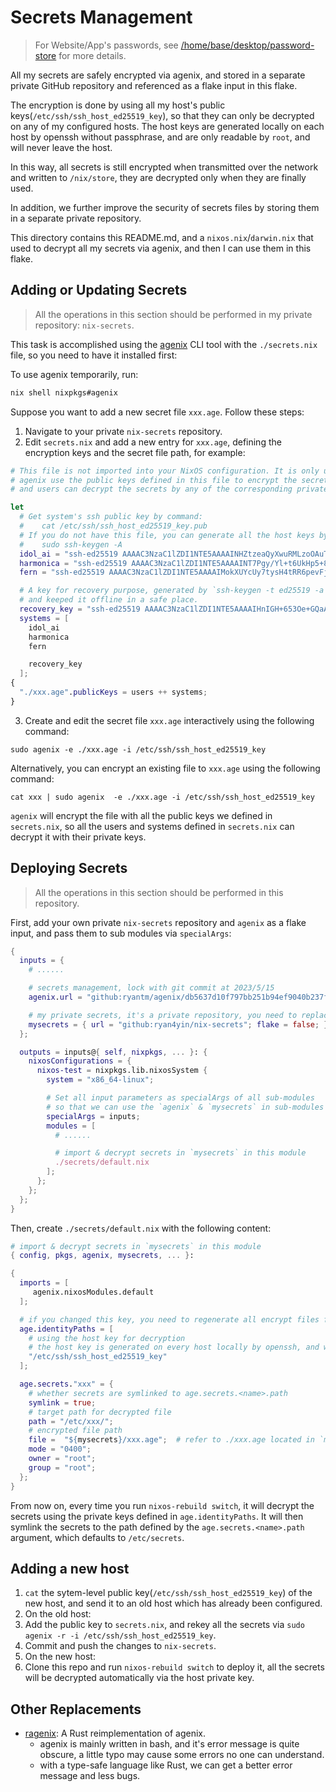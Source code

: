 # Secrets Management

> For Website/App's passwords, see [/home/base/desktop/password-store](/home/base/desktop/password-store/README.md) for more details.

All my secrets are safely encrypted via agenix, and stored in a separate private GitHub repository and referenced as a flake input in this flake.

The encryption is done by using all my host's public keys(`/etc/ssh/ssh_host_ed25519_key`), so that they can only be decrypted on any of my configured hosts.
The host keys are generated locally on each host by openssh without passphrase, and are only readable by `root`, and will never leave the host.

In this way, all secrets is still encrypted when transmitted over the network and written to `/nix/store`,
they are decrypted only when they are finally used.

In addition, we further improve the security of secrets files by storing them in a separate private repository.

This directory contains this README.md, and a `nixos.nix`/`darwin.nix` that used to decrypt all my secrets via agenix, and then I can use them in this flake.

## Adding or Updating Secrets

> All the operations in this section should be performed in my private repository: `nix-secrets`.

This task is accomplished using the [agenix](https://github.com/ryantm/agenix) CLI tool with the `./secrets.nix` file, so you need to have it installed first:

To use agenix temporarily, run:

```bash
nix shell nixpkgs#agenix
```

Suppose you want to add a new secret file `xxx.age`. Follow these steps:

1. Navigate to your private `nix-secrets` repository.
2. Edit `secrets.nix` and add a new entry for `xxx.age`, defining the encryption keys and the secret file path, for example:

```nix
# This file is not imported into your NixOS configuration. It is only used for the agenix CLI.
# agenix use the public keys defined in this file to encrypt the secrets.
# and users can decrypt the secrets by any of the corresponding private keys.

let
  # Get system's ssh public key by command:
  #    cat /etc/ssh/ssh_host_ed25519_key.pub
  # If you do not have this file, you can generate all the host keys by command:
  #    sudo ssh-keygen -A
  idol_ai = "ssh-ed25519 AAAAC3NzaC1lZDI1NTE5AAAAINHZtzeaQyXwuRMLzoOAuTu8P9bu5yc5MBwo5LI3iWBV root@ai";
  harmonica = "ssh-ed25519 AAAAC3NzaC1lZDI1NTE5AAAAINT7Pgy/Yl+t6UkHp5+8zfeyJqeJ8EndyR1Vjf/XBe5f root@harmonica";
  fern = "ssh-ed25519 AAAAC3NzaC1lZDI1NTE5AAAAIMokXUYcUy7tysH4tRR6pevFjyOP4cXMjpBSgBZggm9X root@fern";

  # A key for recovery purpose, generated by `ssh-keygen -t ed25519 -a 256 -C "ryan@agenix-recovery"` with a strong passphrase
  # and keeped it offline in a safe place.
  recovery_key = "ssh-ed25519 AAAAC3NzaC1lZDI1NTE5AAAAIHnIGH+653Oe+GQaA8zjjj7HWMWp7bWXed4q5KqY4nqG ryan@agenix-recovery";
  systems = [
    idol_ai
    harmonica
    fern

    recovery_key
  ];
{
  "./xxx.age".publicKeys = users ++ systems;
}
```

3. Create and edit the secret file `xxx.age` interactively using the following command:

```shell
sudo agenix -e ./xxx.age -i /etc/ssh/ssh_host_ed25519_key
```

Alternatively, you can encrypt an existing file to `xxx.age` using the following command:

```shell
cat xxx | sudo agenix  -e ./xxx.age -i /etc/ssh/ssh_host_ed25519_key
```

`agenix` will encrypt the file with all the public keys we defined in `secrets.nix`,
so all the users and systems defined in `secrets.nix` can decrypt it with their private keys.

## Deploying Secrets

> All the operations in this section should be performed in this repository.

First, add your own private `nix-secrets` repository and `agenix` as a flake input, and pass them to sub modules via `specialArgs`:

```nix
{
  inputs = {
    # ......

    # secrets management, lock with git commit at 2023/5/15
    agenix.url = "github:ryantm/agenix/db5637d10f797bb251b94ef9040b237f4702cde3";

    # my private secrets, it's a private repository, you need to replace it with your own.
    mysecrets = { url = "github:ryan4yin/nix-secrets"; flake = false; };
  };

  outputs = inputs@{ self, nixpkgs, ... }: {
    nixosConfigurations = {
      nixos-test = nixpkgs.lib.nixosSystem {
        system = "x86_64-linux";

        # Set all input parameters as specialArgs of all sub-modules
        # so that we can use the `agenix` & `mysecrets` in sub-modules
        specialArgs = inputs;
        modules = [
          # ......

          # import & decrypt secrets in `mysecrets` in this module
          ./secrets/default.nix
        ];
      };
    };
  };
}
```

Then, create `./secrets/default.nix` with the following content:

```nix
# import & decrypt secrets in `mysecrets` in this module
{ config, pkgs, agenix, mysecrets, ... }:

{
  imports = [
     agenix.nixosModules.default
  ];

  # if you changed this key, you need to regenerate all encrypt files from the decrypt contents!
  age.identityPaths = [
    # using the host key for decryption
    # the host key is generated on every host locally by openssh, and will never leave the host.
    "/etc/ssh/ssh_host_ed25519_key"
  ];

  age.secrets."xxx" = {
    # whether secrets are symlinked to age.secrets.<name>.path
    symlink = true;
    # target path for decrypted file
    path = "/etc/xxx/";
    # encrypted file path
    file =  "${mysecrets}/xxx.age";  # refer to ./xxx.age located in `mysecrets` repo
    mode = "0400";
    owner = "root";
    group = "root";
  };
}
```

From now on, every time you run `nixos-rebuild switch`, it will decrypt the secrets using the private keys defined in `age.identityPaths`.
It will then symlink the secrets to the path defined by the `age.secrets.<name>.path` argument, which defaults to `/etc/secrets`.


## Adding a new host

1. `cat` the sytem-level public key(`/etc/ssh/ssh_host_ed25519_key`) of the new host, and send it to an old host which has already been configured.
2. On the old host:
  1. Add the public key to `secrets.nix`, and rekey all the secrets via `sudo agenix -r -i /etc/ssh/ssh_host_ed25519_key`.
  2. Commit and push the changes to `nix-secrets`.
3. On the new host:
  1. Clone this repo and run `nixos-rebuild switch` to deploy it, all the secrets will be decrypted automatically via the host private key.


## Other Replacements

- [ragenix](https://github.com/yaxitech/ragenix): A Rust reimplementation of agenix.
  - agenix is mainly written in bash, and it's error message is quite obscure, a little typo may cause some errors no one can understand.
  - with a type-safe language like Rust, we can get a better error message and less bugs.

